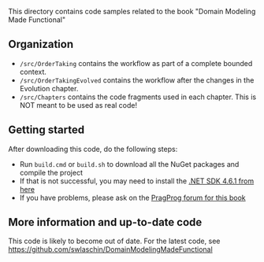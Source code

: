 This directory contains code samples related to the book "Domain Modeling Made Functional"

## Organization

* `/src/OrderTaking` contains the workflow as part of a complete bounded context.
* `/src/OrderTakingEvolved` contains the workflow after the changes in the Evolution chapter.
* `/src/Chapters` contains the code fragments used in each chapter. This is NOT meant to be used as real code!

## Getting started

After downloading this code, do the following steps:

* Run `build.cmd` or `build.sh` to download all the NuGet packages and compile the project
* If that is not successful, you may need to install the [.NET SDK 4.6.1 from here](https://www.microsoft.com/en-us/download/details.aspx?id=49978)
* If you have problems, please ask on the [PragProg forum for this book](https://forums.pragprog.com/forums/457)

## More information and up-to-date code

This code is likely to become out of date.
For the latest code, see https://github.com/swlaschin/DomainModelingMadeFunctional
